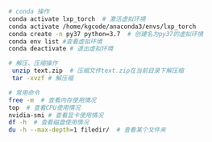 <!--
 * @Description: 
 * @Version: 2.0
 * @Autor: lxp
 * @Date: 2021-06-01 22:17:16
 * @LastEditors: lxp
 * @LastEditTime: 2021-06-01 22:18:55
-->
```sh
# conda 操作
conda activate lxp_torch  # 激活虚拟环境
conda activate /home/kgcode/anaconda3/envs/lxp_torch
conda create -n py37 python=3.7  # 创建名为py37的虚拟环境
conda env list #查看虚拟环境
conda deactivate # 退出虚拟环境
```

```sh
# 解压、压缩操作
 unzip text.zip  # 压缩文件text.zip在当前目录下解压缩
 tar -xvzf # 解压缩
 ```

 ```sh
# 常用命令
free -m  # 查看内存使用情况
top  # 查看CPU使用情况
nvidia-smi # 查看显卡使用情况
df -h  # 查看磁盘使用情况
du -h --max-depth=1 filedir/  # 查看某个文件夹
 ```